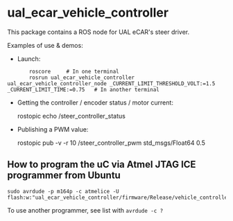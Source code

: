 ual_ecar_vehicle_controller
==================

This package contains a ROS node for UAL eCAR's steer driver.

Examples of use & demos:
  * Launch:
```
       roscore     # In one terminal
       rosrun ual_ecar_vehicle_controller ual_ecar_vehicle_controller_node _CURRENT_LIMIT_THRESHOLD_VOLT:=1.5 _CURRENT_LIMIT_TIME:=0.75   # In another terminal
```

  * Getting the controller / encoder status / motor current:

       rostopic echo /steer_controller_status

  * Publishing a PWM value:

      rostopic pub -v -r 10 /steer_controller_pwm std_msgs/Float64 0.5

## How to program the uC via Atmel JTAG ICE programmer from Ubuntu

	sudo avrdude -p m164p -c atmelice -U flash:w:"ual_ecar_vehicle_controller/firmware/Release/vehicle_controller_firmware.hex":i

To use another programmer, see list with `avrdude -c ?`

